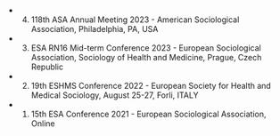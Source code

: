 - 4. 118th ASA Annual Meeting 2023 - American Sociological Association, Philadelphia, PA, USA  

- 3. ESA RN16 Mid-term Conference 2023 - European Sociological Association, Sociology of Health and Medicine, Prague, Czech Republic  

- 2. 19th ESHMS Conference 2022 - European Society for Health and Medical Sociology, August 25-27, Forli, ITALY  

- 1. 15th ESA Conference 2021 - European Sociological Association, Online  
